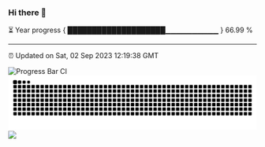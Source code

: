 ### Hi there 👋

⏳ Year progress { ████████████████████▁▁▁▁▁▁▁▁▁▁ } 66.99 %

---

⏰ Updated on Sat, 02 Sep 2023 12:19:38 GMT

![Progress Bar CI](https://github.com/liununu/liununu/workflows/Progress%20Bar%20CI/badge.svg)![](https://raw.githubusercontent.com/L1cardo/L1cardo/main/assets/github-contribution-grid-snake.svg)![](https://raw.githubusercontent.com/seesaws/seesaws/main/assets/github-contribution-grid-snake.svg)
